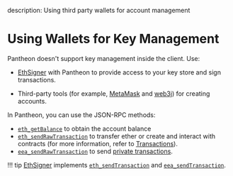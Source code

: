 description: Using third party wallets for account management
<!--- END of page meta data -->

# Using Wallets for Key Management

Pantheon doesn't support key management inside the client. Use:

* [EthSigner](http://docs.ethsigner.pegasys.tech/en/latest/) with Pantheon to provide access to your key store and sign transactions.  

* Third-party tools (for example, [MetaMask](https://metamask.io/) and [web3j](https://web3j.io/)) for creating accounts. 

In Pantheon, you can use the JSON-RPC methods:

 * [`eth_getBalance`](../../Reference/Pantheon-API-Methods.md#eth_getbalance) to obtain the account balance
 * [`eth_sendRawTransaction`](../../Reference/Pantheon-API-Methods.md#eth_sendrawtransaction) to transfer ether or create and interact with contracts (for more information, refer to [Transactions](Transactions.md#transactions)).  
 * [`eea_sendRawTransaction`](../../Reference/Pantheon-API-Methods.md#eea_sendrawtransaction) to send [private transactions](Creating-Sending-Private-Transactions.md).
 
!!! tip 
    [EthSigner](http://docs.ethsigner.pegasys.tech/en/latest/) implements [`eth_sendTransaction`](http://docs.ethsigner.pegasys.tech/en/latest/Using-EthSigner/Using-EthSigner/#eth_sendtransaction)
    and [`eea_sendTransaction`](http://docs.ethsigner.pegasys.tech/en/latest/Using-EthSigner/Using-EthSigner/#eea_sendtransaction).

